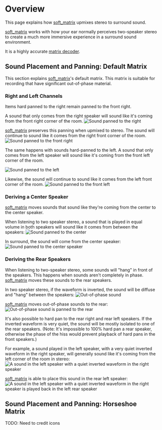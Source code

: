 # Overview

This page explains how [soft_matrix](/) upmixes stereo to surround sound.

[soft_matrix](/) works with how your ear normally perceives two-speaker stereo to create a much more immersive experience in a surround sound environment.

It is a highly accurate [matrix decoder](https://en.wikipedia.org/wiki/Matrix_decoder).

## Sound Placement and Panning: Default Matrix

This section explains [soft_matrix](/)'s default matrix. This matrix is suitable for recording that have significant out-of-phase material.

### Right and Left Channels

Items hard panned to the right remain panned to the front right.

A sound that only comes from the right speaker will sound like it's coming from the front right corner of the room.
![Sound panned to the right](<How it works/Stereo - Right.png>)

[soft_matrix](/) preserves this panning when upmixed to stereo. The sound will continue to sound like it comes from the right front corner of the room.
![Sound panned to the front right](<How it works/Surround - Right.png>)

The same happens with sounds hard-panned to the left. A sound that only comes from the left speaker will sound like it's coming from the front left corner of the room.

![Sound panned to the left](<How it works/Stereo - Left.png>)

Likewise, the sound will continue to sound like it comes from the left front corner of the room.
![Sound panned to the front left](<How it works/Surround - Left.png>)

### Deriving a Center Speaker

[soft_matrix](/) moves sounds that sound like they're coming from the center to the center speaker.

When listening to two speaker stereo, a sound that is played in equal volume in both speakers will sound like it comes from between the speakers:
![Sound panned to the center](<How it works/Stereo - Front Center.png>)

In surround, the sound will come from the center speaker:
![Sound panned to the center speaker](<How it works/Surround - Front Center.png>)

### Deriving the Rear Speakers

When listening to two-speaker stereo, some sounds will "hang" in front of the speakers. This happens when sounds aren't completely in phase. [soft_matrix](/) moves these sounds to the rear speakers.

In two speaker stereo, if the waveform is inverted, the sound will be diffuse and "hang" between the speakers:
![Out-of-phase sound](<How it works/Stereo - Rear Center.png>)

[soft_matrix](/) moves out-of-phase sounds to the rear:
![Out-of-phase sound is panned to the rear](<How it works/Surround - Rear Center.png>)

It's also possible to hard pan to the rear right and rear left speakers. If the inverted waveform is very quiet, the sound will be mostly isolated to one of the rear speakers. (Note: It's impossible to 100% hard pan a rear speaker, otherwise the phase of the hiss would prevent playback of hard pans in the front speakers.)

For example, a sound played in the left speaker, with a very quiet inverted waveform in the right speaker, will generally sound like it's coming from the left corner of the room in stereo:
![A sound in the left speaker with a quiet inverted waveform in the right speaker](<How it works/Stereo - Rear Side.png>)

[soft_matrix](/) is able to place this sound in the rear left speaker:
![A sound in the left speaker with a quiet inverted waveform in the right speaker is played back in the left rear speaker](<How it works/Surround - Rear Side.png>)

## Sound Placement and Panning: Horseshoe Matrix

TODO: Need to credit icons

